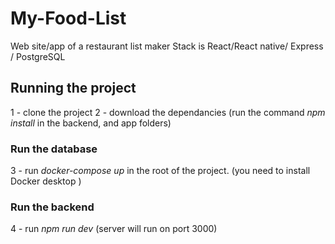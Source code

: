 # My-Food-List
Web site/app of a restaurant list maker
Stack is React/React native/ Express / PostgreSQL


## Running the project 

1 - clone the project
2 - download the dependancies (run the command *npm install* in the backend, and app folders)

### Run the database

3 - run *docker-compose up* in the root of the project. (you need to install Docker desktop )

### Run the backend

4 - run *npm run dev* (server will run on port 3000)

